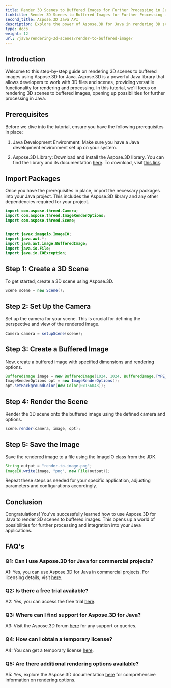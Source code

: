 ```yaml
---
title: Render 3D Scenes to Buffered Images for Further Processing in Java
linktitle: Render 3D Scenes to Buffered Images for Further Processing in Java
second_title: Aspose.3D Java API
description: Explore the power of Aspose.3D for Java in rendering 3D scenes to buffered images. Step-by-step guide with prerequisites, import packages, and FAQs.
type: docs
weight: 12
url: /java/rendering-3d-scenes/render-to-buffered-image/
---
```

## Introduction

Welcome to this step-by-step guide on rendering 3D scenes to buffered images using Aspose.3D for Java. Aspose.3D is a powerful Java library that allows developers to work with 3D files and scenes, providing versatile functionality for rendering and processing. In this tutorial, we'll focus on rendering 3D scenes to buffered images, opening up possibilities for further processing in Java.

## Prerequisites

Before we dive into the tutorial, ensure you have the following prerequisites in place:

1. Java Development Environment: Make sure you have a Java development environment set up on your system.

2. Aspose.3D Library: Download and install the Aspose.3D library. You can find the library and its documentation [here](https://reference.aspose.com/3d/java/). To download, visit [this link](https://releases.aspose.com/3d/java/).

## Import Packages

Once you have the prerequisites in place, import the necessary packages into your Java project. This includes the Aspose.3D library and any other dependencies required for your project.

```java
import com.aspose.threed.Camera;
import com.aspose.threed.ImageRenderOptions;
import com.aspose.threed.Scene;


import javax.imageio.ImageIO;
import java.awt.*;
import java.awt.image.BufferedImage;
import java.io.File;
import java.io.IOException;
```

## Step 1: Create a 3D Scene

To get started, create a 3D scene using Aspose.3D.

```java
Scene scene = new Scene();
```

## Step 2: Set Up the Camera

Set up the camera for your scene. This is crucial for defining the perspective and view of the rendered image.

```java
Camera camera = setupScene(scene);
```

## Step 3: Create a Buffered Image

Now, create a buffered image with specified dimensions and rendering options.

```java
BufferedImage image = new BufferedImage(1024, 1024, BufferedImage.TYPE_3BYTE_BGR);
ImageRenderOptions opt = new ImageRenderOptions();
opt.setBackgroundColor(new Color(0x156043));
```

## Step 4: Render the Scene

Render the 3D scene onto the buffered image using the defined camera and options.

```java
scene.render(camera, image, opt);
```

## Step 5: Save the Image

Save the rendered image to a file using the ImageIO class from the JDK.

```java
String output = "render-to-image.png";
ImageIO.write(image, "png", new File(output));
```

Repeat these steps as needed for your specific application, adjusting parameters and configurations accordingly.

## Conclusion

Congratulations! You've successfully learned how to use Aspose.3D for Java to render 3D scenes to buffered images. This opens up a world of possibilities for further processing and integration into your Java applications.

## FAQ's

### Q1: Can I use Aspose.3D for Java for commercial projects?

A1: Yes, you can use Aspose.3D for Java in commercial projects. For licensing details, visit [here](https://purchase.aspose.com/buy).

### Q2: Is there a free trial available?

A2: Yes, you can access the free trial [here](https://releases.aspose.com/).

### Q3: Where can I find support for Aspose.3D for Java?

A3: Visit the Aspose.3D forum [here](https://forum.aspose.com/c/3d/18) for any support or queries.

### Q4: How can I obtain a temporary license?

A4: You can get a temporary license [here](https://purchase.aspose.com/temporary-license/).

### Q5: Are there additional rendering options available?

A5: Yes, explore the Aspose.3D documentation [here](https://reference.aspose.com/3d/java/) for comprehensive information on rendering options.
